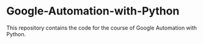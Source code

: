 # Google-Automation-with-Python
This repository contains the code for the course of Google Automation with Python.
